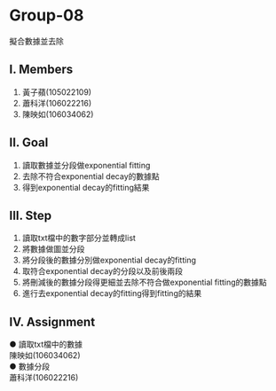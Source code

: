 # Group-08
擬合數據並去除

## I. Members
1. 黃子蘋(105022109) <br/>
2. 蕭科洋(106022216) <br/>
3. 陳映如(106034062) <br/>

## II. Goal
1. 讀取數據並分段做exponential fitting<br/>
2. 去除不符合exponential decay的數據點<br/>
3. 得到exponential decay的fitting結果<br/>

## III. Step
1. 讀取txt檔中的數字部分並轉成list<br/>
2. 將數據做圖並分段<br/>
3. 將分段後的數據分別做exponential decay的fitting<br/>
4. 取符合exponential decay的分段以及前後兩段<br/>
5. 將刪減後的數據分段得更細並去除不符合做exponential fitting的數據點<br/>
6. 進行去exponential decay的fitting得到fitting的結果<br/>

## IV. Assignment
● 讀取txt檔中的數據<br/>
  陳映如(106034062)<br/>
● 數據分段<br/>
  蕭科洋(106022216)<br/>

  
